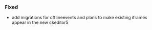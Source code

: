 ### Fixed

- add migrations for offlineevents and plans to make existing iframes appear in
  the new ckeditor5
